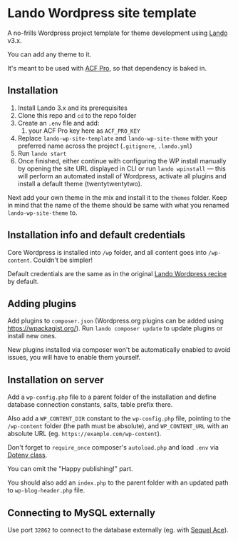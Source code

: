 # Lando Wordpress site template

A no-frills Wordpress project template for theme development using [Lando](https://lando.dev) v3.x.

You can add any theme to it.

It's meant to be used with [ACF Pro](https://www.advancedcustomfields.com/), so that dependency is baked in.


## Installation

1. Install Lando 3.x and its prerequisites
2. Clone this repo and `cd` to the repo folder
3. Create an `.env` file and add:
   1. your ACF Pro key here as `ACF_PRO_KEY`
4. Replace `lando-wp-site-template` and `lando-wp-site-theme` with your preferred name across the project (`.gitignore`, `.lando.yml`)
5. Run `lando start`
6. Once finished, either continue with configuring the WP install manually by opening the site URL displayed in CLI or run `lando wpinstall` — this will perform an automated install of Wordpress, activate all plugins and install a default theme (twentytwentytwo).

Next add your own theme in the mix and install it to the `themes` folder. Keep in mind that the name of the theme should be same with what you renamed `lando-wp-site-theme` to.


## Installation info and default credentials

Core Wordpress is installed into `/wp` folder, and all content goes into `/wp-content`. Couldn't be simpler!

Default credentials are the same as in the original [Lando Wordpress recipe](https://docs.lando.dev/wordpress/getting-started.html) by default.


## Adding plugins

Add plugins to `composer.json` (Wordpress.org plugins can be added using https://wpackagist.org/). Run `lando composer update` to update plugins or install new ones.

New plugins installed via composer won't be automatically enabled to avoid issues, you will have to enable them yourself.


## Installation on server

Add a `wp-config.php` file to a parent folder of the installation and define database connection constants, salts, table prefix there.

Also add a `WP_CONTENT_DIR` constant to the `wp-config.php` file, pointing to the `/wp-content` folder (the path must be absolute), and `WP_CONTENT_URL` with an absolute URL (eg. `https://example.com/wp-content`).

Don't forget to `require_once` composer's `autoload.php` and load `.env` via [Dotenv class](https://github.com/vlucas/phpdotenv).

You can omit the "Happy publishing!" part.

You should also add an `index.php` to the parent folder with an updated path to `wp-blog-header.php` file.


## Connecting to MySQL externally

Use port `32862` to connect to the database externally (eg. with [Sequel Ace](https://github.com/Sequel-Ace/Sequel-Ace)).
